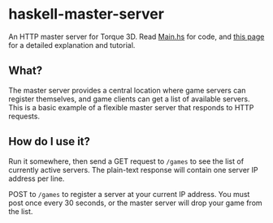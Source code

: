 # haskell-master-server

An HTTP master server for Torque 3D.
Read [Main.hs](./Main.hs) for code, and [this page](http://wiki.torque3d.org/coder:haskell-master-server) for a detailed explanation and tutorial.

## What?

The master server provides a central location where game servers can register themselves, and game clients can get a list of available servers.
This is a basic example of a flexible master server that responds to HTTP requests.

## How do I use it?

Run it somewhere, then send a GET request to `/games` to see the list of currently active servers.
The plain-text response will contain one server IP address per line.

POST to `/games` to register a server at your current IP address.
You must post once every 30 seconds, or the master server will drop your game from the list.
